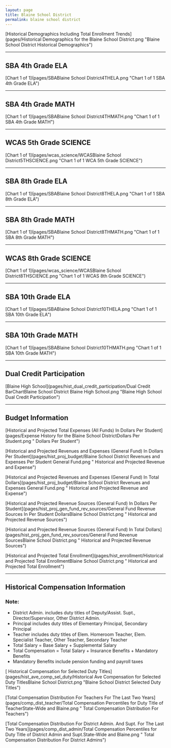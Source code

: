 ```yaml
---
layout: page
title: Blaine School District
permalink: blaine school district
---
```



[Historical Demographics Including Total Enrollment Trends](pages/Historical Demographics for the Blaine School District.png "Blaine School District Historical Demographics")

___

## SBA 4th Grade ELA

[Chart 1 of 1](pages/SBABlaine School District4THELA.png "Chart 1 of 1 SBA 4th Grade ELA")


___

## SBA 4th Grade MATH

[Chart 1 of 1](pages/SBABlaine School District4THMATH.png "Chart 1 of 1 SBA 4th Grade MATH")


___

## WCAS 5th Grade SCIENCE

[Chart 1 of 1](pages/wcas_science/WCASBlaine School District5THSCIENCE.png "Chart 1 of 1 WCA 5th Grade SCIENCE")


___

## SBA 8th Grade ELA

[Chart 1 of 1](pages/SBABlaine School District8THELA.png "Chart 1 of 1 SBA 8th Grade ELA")


___

## SBA 8th Grade MATH

[Chart 1 of 1](pages/SBABlaine School District8THMATH.png "Chart 1 of 1 SBA 8th Grade MATH")


___

## WCAS 8th Grade SCIENCE

[Chart 1 of 1](pages/wcas_science/WCASBlaine School District8THSCIENCE.png "Chart 1 of 1 WCAS 8th Grade SCIENCE")


___

## SBA 10th Grade ELA

[Chart 1 of 1](pages/SBABlaine School District10THELA.png "Chart 1 of 1 SBA 10th Grade ELA")


___

## SBA 10th Grade MATH

[Chart 1 of 1](pages/SBABlaine School District10THMATH.png "Chart 1 of 1 SBA 10th Grade MATH")


___

## Dual Credit Participation

[Blaine High School](pages/hist_dual_credit_participation/Dual Credit BarChartBlaine School District Blaine High School.png "Blaine High School Dual Credit Participation")


___

## Budget Information

[Historical and Projected Total Expenses (All Funds) In Dollars Per Student](pages/Expense History for the Blaine School DistrictDollars Per Student.png " Dollars Per Student")

[Historical and Projected Revenues and Expenses (General Fund) In Dollars Per Student](pages/hist_proj_budget/Blaine School District Revenues and Expenses Per Student General Fund.png " Historical and Projected Revenue and Expense")

[Historical and Projected Revenues and Expenses (General Fund) In Total Dollars](pages/hist_proj_budget/Blaine School District Revenues and Expenses General Fund.png " Historical and Projected Revenue and Expense")

[Historical and Projected Revenue Sources (General Fund) In Dollars Per Student](pages/hist_proj_gen_fund_rev_sources/General Fund Revenue Sources In Per Student DollarsBlaine School District.png " Historical and Projected Revenue Sources")

[Historical and Projected Revenue Sources (General Fund) In Total Dollars](pages/hist_proj_gen_fund_rev_sources/General Fund Revenue SourcesBlaine School District.png " Historical and Projected Revenue Sources")

[Historical and Projected Total Enrollment](pages/hist_enrollment/Historical and Projected Total EnrollmentBlaine School District.png " Historical and Projected Total Enrollment")


___

## Historical Compensation Information
### Note:
- District Admin. includes duty titles of Deputy/Assist. Supt., Director/Supervisor, Other District Admin.
- Principal includes duty titles of Elementary Principal, Secondary Principal
- Teacher includes duty titles of Elem. Homeroom Teacher, Elem. Specialist Teacher, Other Teacher, Secondary Teacher
- Total Salary = Base Salary + Supplemental Salary
- Total Compensation = Total Salary + Insurance Benefits + Mandatory Benefits
- Mandatory Benefits include pension funding and payroll taxes

[ Historical Compensation for Selected Duty Titles](pages/hist_ave_comp_sel_duty/Historical Ave Compensation for Selected Duty TitlesBlaine School District.png "Blaine School District Selected Duty Titles")

[Total Compensation Distribution For Teachers For The Last Two Years](pages/comp_dist_teacher/Total Compensation Percentiles for Duty Title of TeacherState-Wide and Blaine.png " Total Compensation Distribution For Teachers")

[Total Compensation Distribution For District Admin. And Supt. For The Last Two Years](pages/comp_dist_admin/Total Compensation Percentiles for Duty Title of District Admin and Supt.State-Wide and Blaine.png " Total Compensation Distribution For District Admins")

